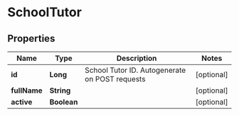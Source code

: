 

# SchoolTutor


## Properties

| Name | Type | Description | Notes |
|------------ | ------------- | ------------- | -------------|
|**id** | **Long** | School Tutor ID. Autogenerate on POST requests |  [optional] |
|**fullName** | **String** |  |  [optional] |
|**active** | **Boolean** |  |  [optional] |



